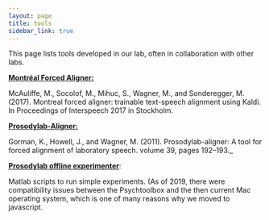 ```yaml
---
layout: page
title: tools
sidebar_link: true
---
```


<p class="message">
  This page lists tools developed in our lab, often in collaboration with other labs.
</p>


[**Montréal Forced Aligner:**](http://montreal-forced-aligner.readthedocs.io/en/latest/)

McAuliffe, M., Socolof, M., Mihuc, S., Wagner, M., and Sonderegger, M. (2017). Montreal forced aligner: trainable text-speech alignment using Kaldi. In Proceedings of Interspeech 2017 in Stockholm.


[**Prosodylab-Aligner:**](http://github.com/prosodylab/Prosodylab-Aligner)

Gorman, K., Howell, J., and Wagner, M. (2011). Prosodylab-aligner: A tool for forced alignment of laboratory speech. volume 39, pages 192–193._


[**Prosodylab offline experimenter**](http://github.com/prosodylab/prosodylab-experimenter):

Matlab scripts to run simple experiments. (As of 2019, there were compatibility issues between the Psychtoolbox and the then current Mac operating system, which is one of many reasons why we moved to javascript.